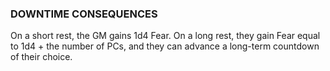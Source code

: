 ### DOWNTIME CONSEQUENCES
On a short rest, the GM gains 1d4 Fear. On a long rest, they gain Fear equal to 1d4 + the number of PCs, and they can advance a long-term countdown of their choice.  